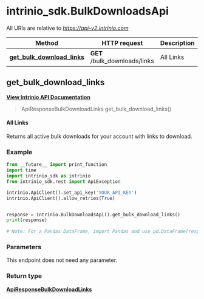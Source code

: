 # intrinio_sdk.BulkDownloadsApi

All URIs are relative to *https://api-v2.intrinio.com*

Method | HTTP request | Description
------------- | ------------- | -------------
[**get_bulk_download_links**](BulkDownloadsApi.md#get_bulk_download_links) | **GET** /bulk_downloads/links | All Links



[//]: # (START_OPERATION)

[//]: # (CLASS:BulkDownloadsApi)

[//]: # (METHOD:get_bulk_download_links)

[//]: # (RETURN_TYPE:ApiResponseBulkDownloadLinks)

[//]: # (RETURN_TYPE_KIND:object)

[//]: # (RETURN_TYPE_DOC:ApiResponseBulkDownloadLinks.md)

[//]: # (OPERATION:get_bulk_download_links_v2)

[//]: # (ENDPOINT:/bulk_downloads/links)

[//]: # (DOCUMENT_LINK:BulkDownloadsApi.md#get_bulk_download_links)

## **get_bulk_download_links**

[**View Intrinio API Documentation**](https://docs.intrinio.com/documentation/python/get_bulk_download_links_v2)

[//]: # (START_OVERVIEW)

> ApiResponseBulkDownloadLinks get_bulk_download_links()

#### All Links


Returns all active bulk downloads for your account with links to download.

[//]: # (END_OVERVIEW)

### Example
[//]: # (START_CODE_EXAMPLE)

```python
from __future__ import print_function
import time
import intrinio_sdk as intrinio
from intrinio_sdk.rest import ApiException

intrinio.ApiClient().set_api_key('YOUR_API_KEY')
intrinio.ApiClient().allow_retries(True)


response = intrinio.BulkDownloadsApi().get_bulk_download_links()
print(response)
    
# Note: For a Pandas DataFrame, import Pandas and use pd.DataFrame(response.property_name_dict) 
```
[//]: # (END_CODE_EXAMPLE)

[//]: # (START_DEFINITION)

### Parameters

[//]: # (START_PARAMETERS)

This endpoint does not need any parameter.
<br/>

[//]: # (END_PARAMETERS)

### Return type

[**ApiResponseBulkDownloadLinks**](ApiResponseBulkDownloadLinks.md)

[//]: # (END_OPERATION)

